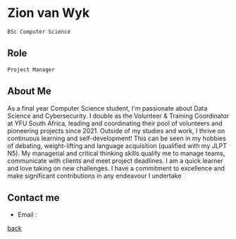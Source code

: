 # Zion van Wyk
`BSc Computer Science`
## Role
`Project Manager`
## About Me

As a final year Computer Science student, I'm
passionate about Data Science and Cybersecurity. I
double as the Volunteer & Training Coordinator at
YFU South Africa, leading and coordinating their
pool of volunteers and pioneering projects since
2021. Outside of my studies and work, I thrive on
continuous learning and self-development! This can
be seen in my hobbies of debating, weight-lifting
and language acquisition (qualified with my JLPT
N5). My managerial and critical thinking skills qualify
me to manage teams, communicate with clients and
meet project deadlines. I am a quick learner and
love taking on new challenges. I have a commitment
to excellence and make significant contributions in
any endeavour I undertake

## Contact me
- Email : 

[back](../README.md)